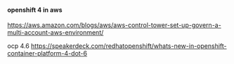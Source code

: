 #### openshift 4 in aws
https://aws.amazon.com/blogs/aws/aws-control-tower-set-up-govern-a-multi-account-aws-environment/

ocp 4.6
https://speakerdeck.com/redhatopenshift/whats-new-in-openshift-container-platform-4-dot-6
